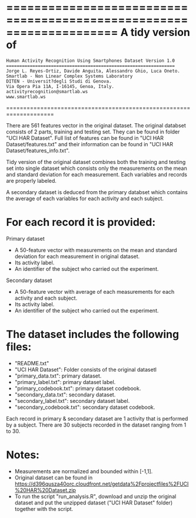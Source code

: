 ====================================================================
A tidy version of 
====================================================================    
    Human Activity Recognition Using Smartphones Dataset Version 1.0
    ================================================================
    Jorge L. Reyes-Ortiz, Davide Anguita, Alessandro Ghio, Luca Oneto.
    Smartlab - Non Linear Complex Systems Laboratory
    DITEN - Universit?degli Studi di Genova.
    Via Opera Pia 11A, I-16145, Genoa, Italy.
    activityrecognition@smartlab.ws
    www.smartlab.ws
====================================================================

There are 561 features vector in the original dataset. The original databset consists of 2 parts, training and testing set. They can be found in folder "UCI HAR Dataset". Full list of features can be found in "UCI HAR Dataset/features.txt" and their information can be found in "UCI HAR Dataset/features_info.txt".

Tidy version of the original dataset combines both the training and testing set into single dataset which consists only the measurements on the mean and standard deviation for each measurement. Each variables and records are properly labeled.

A secondary dataset is deduced from the primary databset which contains the average of each variables for each activity and each subject.

For each record it is provided:
======================================

Primary dataset
- A 50-feature vector with measurements on the mean and standard deviation for each measurement in original dataset.
- Its activity label.
- An identifier of the subject who carried out the experiment.

Secondary dataset
- A 50-feature vector with average of each measurements for each activity and each subject.
- Its activity label.
- An identifier of the subject who carried out the experiment.

The dataset includes the following files:
=========================================

- "README.txt"
- "UCI HAR Dataset": Folder consists of the original datasetl
- "primary_data.txt": primary dataset.
- "primary_label.txt": primary dataset label.
- "primary_codebook.txt": primary dataset codebook.
- "secondary_data.txt": secondary dataset.
- "secondary_label.txt": secondary dataset label.
- "secondary_codebook.txt": secondary dataset codebook.

Each record in primary & secondary dataset are 1 activity that is performed by a subject. There are 30 subjects recorded in the dataset ranging from 1 to 30.

Notes:
======

- Measurements are normalized and bounded within [-1,1].
- Original dataset can be found in https://d396qusza40orc.cloudfront.net/getdata%2Fprojectfiles%2FUCI%20HAR%20Dataset.zip
- To run the script "run_analysis.R", download and unzip the original dataset and put the unzipped dataset ("UCI HAR Dataset" folder) together with the script.
